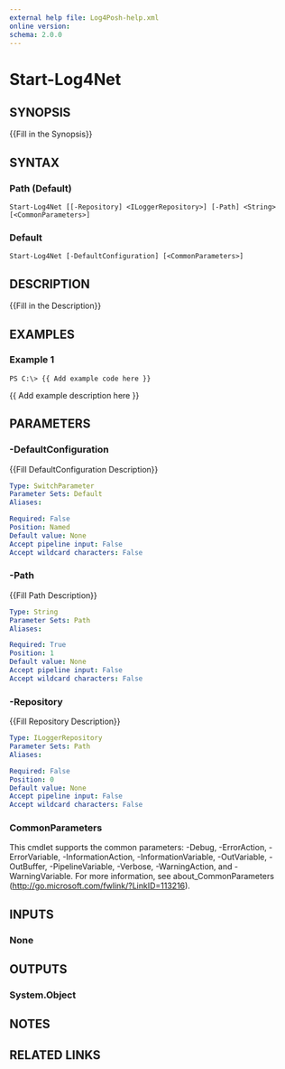 ```yaml
---
external help file: Log4Posh-help.xml
online version: 
schema: 2.0.0
---
```


# Start-Log4Net

## SYNOPSIS
{{Fill in the Synopsis}}

## SYNTAX

### Path (Default)
```
Start-Log4Net [[-Repository] <ILoggerRepository>] [-Path] <String> [<CommonParameters>]
```

### Default
```
Start-Log4Net [-DefaultConfiguration] [<CommonParameters>]
```

## DESCRIPTION
{{Fill in the Description}}

## EXAMPLES

### Example 1
```
PS C:\> {{ Add example code here }}
```

{{ Add example description here }}

## PARAMETERS

### -DefaultConfiguration
{{Fill DefaultConfiguration Description}}

```yaml
Type: SwitchParameter
Parameter Sets: Default
Aliases: 

Required: False
Position: Named
Default value: None
Accept pipeline input: False
Accept wildcard characters: False
```

### -Path
{{Fill Path Description}}

```yaml
Type: String
Parameter Sets: Path
Aliases: 

Required: True
Position: 1
Default value: None
Accept pipeline input: False
Accept wildcard characters: False
```

### -Repository
{{Fill Repository Description}}

```yaml
Type: ILoggerRepository
Parameter Sets: Path
Aliases: 

Required: False
Position: 0
Default value: None
Accept pipeline input: False
Accept wildcard characters: False
```

### CommonParameters
This cmdlet supports the common parameters: -Debug, -ErrorAction, -ErrorVariable, -InformationAction, -InformationVariable, -OutVariable, -OutBuffer, -PipelineVariable, -Verbose, -WarningAction, and -WarningVariable. For more information, see about_CommonParameters (http://go.microsoft.com/fwlink/?LinkID=113216).

## INPUTS

### None

## OUTPUTS

### System.Object

## NOTES

## RELATED LINKS


